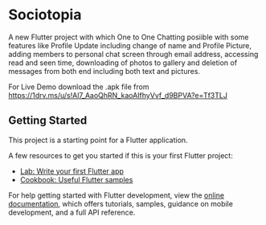 # Sociotopia

A new Flutter project with which One to One Chatting posiible with some features like Profile Update including change of name and Profile Picture, adding members to personal chat screen through email address, accessing read and seen time, downloading of photos to gallery and deletion of messages from both end including both text and pictures.

For Live Demo download the .apk file from https://1drv.ms/u/s!Al7_AaoQhRN_kaoAIfhyVvf_d9BPVA?e=Tf3TLJ

## Getting Started

This project is a starting point for a Flutter application.

A few resources to get you started if this is your first Flutter project:

- [Lab: Write your first Flutter app](https://docs.flutter.dev/get-started/codelab)
- [Cookbook: Useful Flutter samples](https://docs.flutter.dev/cookbook)

For help getting started with Flutter development, view the
[online documentation](https://docs.flutter.dev/), which offers tutorials,
samples, guidance on mobile development, and a full API reference.
